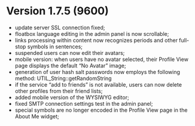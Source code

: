 # Version 1.7.5 (9600)
- update server SSL connection fixed;
- floatbox language editing in the admin panel is now scrollable;
- links processing within content now recognizes periods and other full-stop symbols in sentences; 
- suspended users can now edit their avatars;
- mobile version: when users have no avatar selected, their Profile View page displays the default “No Avatar” image;
- generation of user hash salt passwords now employs the following method: UTIL_String::getRandomString
- if the service “add to friends” is not available, users can now delete other profiles from their friend lists;
- added mobile version of the WYSIWYG editor;
- fixed SMTP connection settings test in the admin panel;
- special symbols are no longer encoded in the Profile View page in the About Me widget;